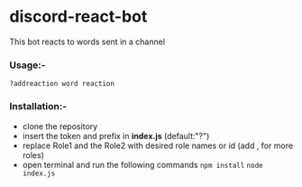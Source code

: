 # discord-react-bot
This bot reacts to words sent in a channel

### Usage:-
`?addreaction word reaction`
### Installation:-
- clone the repository
- insert the token and prefix in **index.js** (default:"?")
- replace Role1 and the Role2 with desired role names or id (add , for more roles)
- open terminal and run the following commands
`npm install`
`node index.js`

